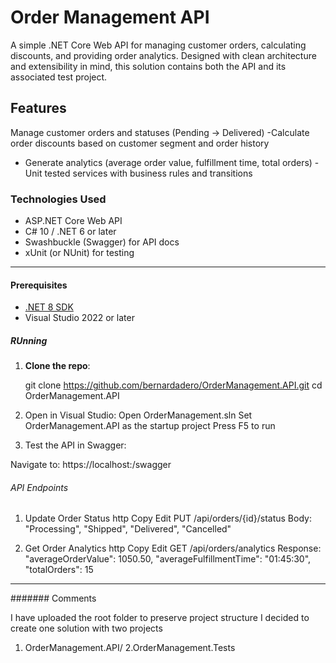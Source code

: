# Order Management API

A simple .NET Core Web API for managing customer orders, calculating discounts, and providing order analytics. Designed with clean architecture and extensibility in mind, this solution contains both the API and its associated test project.

## Features

Manage customer orders and statuses (Pending → Delivered)
-Calculate order discounts based on customer segment and order history
- Generate analytics (average order value, fulfillment time, total orders)
-Unit tested services with business rules and transitions

### Technologies Used

- ASP.NET Core Web API
- C# 10 / .NET 6 or later
- Swashbuckle (Swagger) for API docs
- xUnit (or NUnit) for testing

---
#### Prerequisites

- [.NET 8 SDK](https://dotnet.microsoft.com/)
- Visual Studio 2022 or later

  
##### RUnning
1. **Clone the repo**:

   git clone https://github.com/bernardadero/OrderManagement.API.git
   cd OrderManagement.API
   
3. Open in Visual Studio:
    Open OrderManagement.sln
   Set OrderManagement.API as the startup project
   Press F5 to run

4. Test the API in Swagger:

Navigate to: https://localhost:<port>/swagger

###### API Endpoints

1. Update Order Status
http
Copy
Edit
PUT /api/orders/{id}/status
Body: "Processing", "Shipped", "Delivered", "Cancelled"

2. Get Order Analytics
http
Copy
Edit
GET /api/orders/analytics
Response: 
  "averageOrderValue": 1050.50,
  "averageFulfillmentTime": "01:45:30",
  "totalOrders": 15

---------

####### Comments

I have uploaded the root folder to preserve project structure
I decided to create one solution with two projects  
1. OrderManagement.API/
2.OrderManagement.Tests

